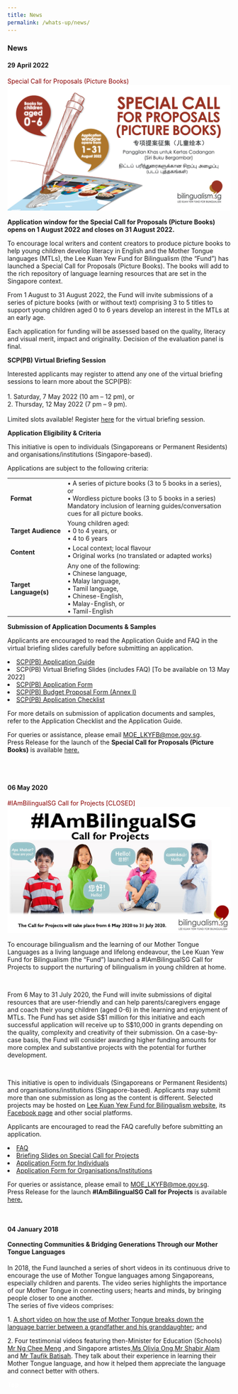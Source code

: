 ```yaml
---
title: News
permalink: /whats-up/news/
---
```

###   News
<div><h4>29 April 2022</h4>
 <span style="color:#8B0000"> Special Call for Proposals (Picture Books) </span><br/>
<img src="/images/SCPPB Banner.jpg">
<br/></div>

<p><b> Application window for the Special Call for Proposals (Picture Books) opens on 1 August 2022 and closes on 31 August 2022. </b>

<p>To encourage local writers and content creators to produce picture books to help young children develop literacy in English and the Mother Tongue languages (MTLs), the Lee Kuan Yew Fund for Bilingualism (the “Fund”) has launched a Special Call for Proposals (Picture Books). The books will add to the rich repository of language learning resources that are set in the Singapore context. </p>
 <p>From 1 August to 31 August 2022, the Fund will invite submissions of a series of picture books (with or without text) comprising 3 to 5 titles to support young children aged 0 to 6 years develop an interest in the MTLs at an early age. </p>
<p> Each application for funding will be assessed based on the quality, literacy and visual merit, impact and originality. Decision of the evaluation panel is final. </p>
<p><b>SCP(PB) Virtual Briefing Session</b></p>
<p>Interested applicants may register to attend any one of the virtual briefing sessions to learn more about the SCP(PB):
<br><br>1. 	Saturday, 7 May 2022 (10 am – 12 pm), or<br>
2. Thursday, 12 May 2022 (7 pm – 9 pm).<br><br>
Limited slots available! Register <a href="https://form.gov.sg/#!/626115005a873600123bdfac" target="_blank">here</a> for the virtual briefing session. </p>

<p><b> Application Eligibility & Criteria</b></p>
<p>This initiative is open to individuals (Singaporeans or Permanent Residents) and organisations/institutions (Singapore-based).
<br><p>Applications are subject to the following criteria:</p>

<div>
	<div class="container">
   <table class="table table-bordered table-striped table-responsive-stack"  id="tableOne">
      <thead class="thead-dark">
      </thead>
      <tbody>
         <tr>
					 <td><b>Format</b></td>
            <td>•	A series of picture books (3 to 5 books in a series), or <br>
							•	Wordless picture books (3 to 5 books in a series) <br>Mandatory inclusion of learning guides/conversation cues for all picture books. </td>
</tr>
<tr>
<td><b>Target Audience</b></td>
	<td>Young children aged: <br>
					 • 0 to 4 years, or<br>
		•	4 to 6 years</td>
</tr>
<tr>
	<td><b>Content</b></td>
<td>• Local context; local flavour<br> 
• Original works (no translated or adapted works)
	</td></tr>
<tr>
	<td><b>Target Language(s)</b></td>
<td>Any one of the following:<br>
• Chinese language,<br>• Malay language,<br>
• Tamil language,<br>• Chinese-English,<br>
	• Malay-English, or<br>• Tamil-English<br></td>
				</tr>
		 </tbody>
		</table>
</div>
							
<p><b>Submission of Application Documents & Samples</b></p>
<p>Applicants are encouraged to read the Application Guide and FAQ in the virtual briefing slides carefully before submitting an application.</p>
<li> <a href="https://go.gov.sg/scppb-application-guide" target="_blank">SCP(PB) Application Guide</a></li>
<li> SCP(PB) Virtual Briefing Slides (includes FAQ) [To be available on 13 May 2022]</li>
<li><a href="https://go.gov.sg/scppb-application-form" target="_blank">SCP(PB) Application Form</a></li>
<li><a href="https://go.gov.sg/scppb-budget-proposal-form-annexi" target="_blank">SCP(PB) Budget Proposal Form (Annex I)</a></li>
<li><a href="https://go.gov.sg/scppb-application-checklist" target="_blank">SCP(PB) Application Checklist</a></li></div>
	
<p>For more details on submission of application documents and samples, refer to the Application Checklist and the Application Guide. </p>
<p>For queries or assistance, please email <a href="mailto:MOE_LKYFB@moe.gov.sg">MOE_LKYFB@moe.gov.sg</a>.
<br>Press Release for the launch of the <b>Special Call for Proposals (Picture Books)</b> is available <a href="https://www.moe.gov.sg/news/press-releases/launch-of-iambilingualsg-call-for-projects" target="_blank">here.</a></p>
<br><br>
	
<div><h4>06 May 2020</h4>
 <span style="color:#8B0000"> #IAmBilingualSG Call for Projects [CLOSED]</span><br/>
<img src="/images/Slide2.JPG">
<br/>
 <div><p>To encourage bilingualism and the learning of our Mother Tongue Languages as a living language and lifelong endeavour, the Lee Kuan Yew Fund for Bilingualism (the “Fund”) launched a #IAmBilingualSG Call for Projects to support the nurturing of bilingualism in young children at home.</p></div><br/>
 <div><p>From 6 May to 31 July 2020, the Fund will invite submissions of digital resources that are user-friendly and can help parents/caregivers engage and coach their young children (aged 0-6) in the learning and enjoyment of MTLs. The Fund has set aside S$1 million for this initiative and each successful application will receive up to S$10,000 in grants depending on the quality, complexity and creativity of their submission. On a case-by-case basis, the Fund will consider awarding higher funding amounts for more complex and substantive projects with the potential for further development. </p></div><br/>
<div><p>This initiative is open to individuals (Singaporeans or Permanent Residents) and organisations/institutions (Singapore-based). Applicants may submit more than one submission as long as the content is different. Selected projects may be hosted on <a href="http://www.bilingualism.sg/" target="_blank">Lee Kuan Yew Fund for Bilingualism website</a>, its <a href="https://www.facebook.com/bilingualismsg" target="_blank">Facebook page</a> and other social platforms.</p></div>
<div><p>Applicants are encouraged to read the FAQ carefully before submitting an application. 
<li> <a href="/files/whats-up/FAQ_Call-for-Projects.pdf" target="_blank">FAQ</a></li>
<li> <a href="/files/whats-up/Special_Call-for-Projects.pdf" target="_blank">Briefing Slides on Special Call for Projects</a></li>
<li><a href="/files/whats-up/Individuals_Call-for-Projects-Application-Form.docx" target="_blank">Application Form for Individuals</a></li>
<li><a href="/files/whats-up/Organisation_Call-for-Projects-Application-Form.docx" target="_blank">Application Form for Organisations/Institutions</a></li></p></div>
<div><p>For queries or assistance, please email to <a href="mailto:moe_lkyfb@moe.gov.sg">MOE_LKYFB@moe.gov.sg</a>.<br/>
Press Release for the launch <strong>#IAmBilingualSG Call for Projects</strong> is available <a href="https://www.moe.gov.sg/news/press-releases/launch-of-iambilingualsg-call-for-projects" target="_blank">here.</a></p></div><br/>
<div><h4>04 January 2018 <br/><br/>
Connecting Communities & Bridging Generations Through our Mother Tongue Languages</h4>
<p>In 2018, the Fund launched a series of short videos in its continuous drive to encourage the use of
Mother Tongue languages among Singaporeans, especially children and parents. The video series
highlights the importance of our Mother Tongue in connecting users; hearts and minds, by bringing
people closer to one another.<br/> The series of five videos comprises:</p>
<p>1. <a href="https://www.youtube.com/watch?v=8gTXKA3l0K4" target="_blank"><u>A short video on how the use of Mother Tongue breaks down the language barrier between a grandfather and his granddaughter</u></a>; and</p>
<p>2. Four testimonial videos featuring then-Minister for Education (Schools) <a href="https://www.youtube.com/watch?v=7AwdyxUDBC0" target="_blank"><u>Mr Ng Chee Meng</u></a> ,and Singapore artistes,<a href="https://www.youtube.com/watch?v=xG4QFdFxlFE" target="_blank"><u>Ms Olivia Ong</u></a>,<a href="https://www.youtube.com/watch?v=lkzHGh8vJF0" target="_blank"><u>Mr Shabir Alam</u></a> and <a href="https://www.youtube.com/watch?v=Mpemu3KYx2M" target="_blank"><u>Mr Taufik Batisah</u></a>. They talk about their
experience in learning their Mother Tongue language, and how it helped them appreciate the language and connect better with others.
</p>
 <div class="btntop"><a href="#top" style="text-decoration:none;"><span style="color:white"><b>Top</b></span></a></div>